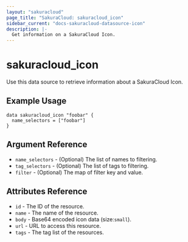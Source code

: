 ```yaml
---
layout: "sakuracloud"
page_title: "SakuraCloud: sakuracloud_icon"
sidebar_current: "docs-sakuracloud-datasource-icon"
description: |-
  Get information on a SakuraCloud Icon.
---
```


# sakuracloud\_icon

Use this data source to retrieve information about a SakuraCloud Icon.

## Example Usage

```hcl
data sakuracloud_icon "foobar" {
  name_selectors = ["foobar"]
}
```

## Argument Reference

 * `name_selectors` - (Optional) The list of names to filtering.
 * `tag_selectors` - (Optional) The list of tags to filtering.
 * `filter` - (Optional) The map of filter key and value.

## Attributes Reference

* `id` - The ID of the resource.
* `name` - The name of the resource.
* `body` - Base64 encoded icon data (size:`small`).
* `url` - URL to access this resource.
* `tags` - The tag list of the resources.
